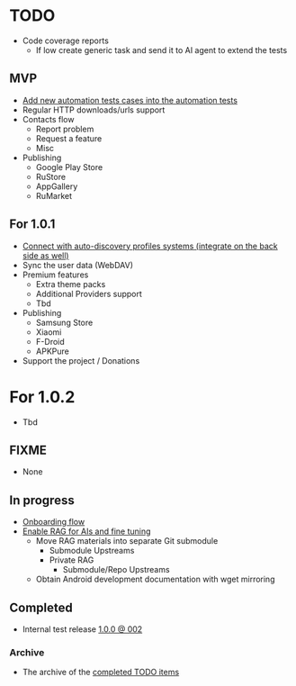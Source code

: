 # TODO

- Code coverage reports
  - If low create generic task and send it to AI agent to extend the tests

## MVP

- [Add new automation tests cases into the automation tests](./Tasks/003%20New%20automation%20tests%20to%20add/TASK.md)
- Regular HTTP downloads/urls support
- Contacts flow
  - Report problem
  - Request a feature
  - Misc
- Publishing
  - Google Play Store
  - RuStore
  - AppGallery
  - RuMarket

## For 1.0.1

- [Connect with auto-discovery profiles systems (integrate on the back side as well)](./Tasks/004%20Auto-discovery%20profiles%20systems/TASK.md) 
- Sync the user data (WebDAV)
- Premium features
  - Extra theme packs
  - Additional Providers support
  - Tbd
- Publishing
  - Samsung Store
  - Xiaomi
  - F-Droid
  - APKPure
- Support the project / Donations

# For 1.0.2

- Tbd

## FIXME

- None

## In progress

- [Onboarding flow](./Tasks/002%20Onboarding/TASK.md)
- [Enable RAG for AIs and fine tuning](./Tasks/001%20RAG%20and%20MCP%20integration/TASK.md)
  - Move RAG materials into separate Git submodule
    - Submodule Upstreams
    - Private RAG
      - Submodule/Repo Upstreams
  - Obtain Android development documentation with wget mirroring

## Completed

- Internal test release [1.0.0 @ 002](./Changes/1.0.0/002.md)

### Archive

- The archive of the [completed TODO items](./Archive.md)
